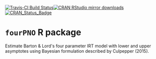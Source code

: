 
<!-- README.md is generated from README.Rmd. Please edit that file -->
[![Travis-CI Build Status](https://travis-ci.org/tmsalab/fourPNO.svg?branch=master)](https://travis-ci.org/tmsalab/fourPNO)[![CRAN RStudio mirror downloads](http://cranlogs.r-pkg.org/badges/fourPNO)](http://www.r-pkg.org/pkg/fourPNO)[![CRAN\_Status\_Badge](http://www.r-pkg.org/badges/version/fourPNO)](https://cran.r-project.org/package=fourPNO)

`fourPNO` R package
===================

Estimate Barton & Lord's four parameter IRT model with lower and upper asymptotes using Bayesian formulation described by Culpepper (2015).
